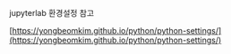 jupyterlab 환경설정 참고  

[https://yongbeomkim.github.io/python/python-settings/](https://yongbeomkim.github.io/python/python-settings/)  

<!--stackedit_data:
eyJoaXN0b3J5IjpbNDY4NjU0NjM1LC0yMDg4NzQ2NjEyXX0=
-->